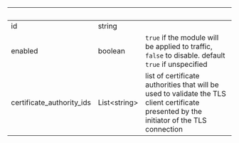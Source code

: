 <!-- Code generated for API Clients. DO NOT EDIT. -->

| &nbsp;                    | &nbsp;             | &nbsp;                                                                                                                                    |
| ------------------------- | ------------------ | ----------------------------------------------------------------------------------------------------------------------------------------- |
| id                        | string             |                                                                                                                                           |
| enabled                   | boolean            | `true` if the module will be applied to traffic, `false` to disable. default `true` if unspecified                                        |
| certificate_authority_ids | List&lt;string&gt; | list of certificate authorities that will be used to validate the TLS client certificate presented by the initiator of the TLS connection |
